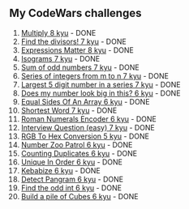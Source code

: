 ## My CodeWars challenges

1. [Multiply 8 kyu](https://www.codewars.com/kata/50654ddff44f800200000004) - DONE
2. [Find the divisors! 7 kyu](https://www.codewars.com/kata/544aed4c4a30184e960010f4) - DONE
3. [Expressions Matter 8 kyu](https://www.codewars.com/kata/5ae62fcf252e66d44d00008e) - DONE
4. [Isograms 7 kyu](https://www.codewars.com/kata/54ba84be607a92aa900000f1) - DONE
5. [Sum of odd numbers 7 kyu](https://www.codewars.com/kata/55fd2d567d94ac3bc9000064) - DONE
6. [Series of integers from m to n 7 kyu](https://www.codewars.com/kata/5841f680c5c9b092950001ae) - DONE
7. [Largest 5 digit number in a series 7 kyu](https://www.codewars.com/kata/51675d17e0c1bed195000001) - DONE
8. [Does my number look big in this? 6 kyu](https://www.codewars.com/kata/5287e858c6b5a9678200083c) - DONE
9. [Equal Sides Of An Array 6 kyu](https://www.codewars.com/kata/5679aa472b8f57fb8c000047) - DONE
10. [Shortest Word 7 kyu](https://www.codewars.com/kata/57cebe1dc6fdc20c57000ac9) - DONE
11. [Roman Numerals Encoder 6 kyu](https://www.codewars.com/kata/51b62bf6a9c58071c600001b) - DONE
12. [Interview Question (easy) 7 kyu](https://www.codewars.com/kata/5b358a1e228d316283001892) - DONE
13. [RGB To Hex Conversion 5 kyu](https://www.codewars.com/kata/513e08acc600c94f01000001) - DONE
14. [Number Zoo Patrol 6 kyu](https://www.codewars.com/kata/5276c18121e20900c0000235) - DONE
15. [Counting Duplicates 6 kyu](https://www.codewars.com/kata/54bf1c2cd5b56cc47f0007a1) - DONE
16. [Unique In Order 6 kyu](https://www.codewars.com/kata/54e6533c92449cc251001667) - DONE
16. [Kebabize 6 kyu](https://www.codewars.com/kata/57f8ff867a28db569e000c4a) - DONE
16. [Detect Pangram 6 kyu](https://www.codewars.com/kata/545cedaa9943f7fe7b000048) - DONE
17. [Find the odd int 6 kyu](https://www.codewars.com/kata/54da5a58ea159efa38000836) - DONE
18. [Build a pile of Cubes 6 kyu](https://www.codewars.com/kata/5592e3bd57b64d00f3000047) - DONE
